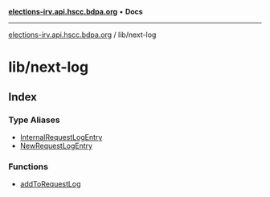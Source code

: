 [**elections-irv.api.hscc.bdpa.org**](../../README.md) • **Docs**

***

[elections-irv.api.hscc.bdpa.org](../../README.md) / lib/next-log

# lib/next-log

## Index

### Type Aliases

- [InternalRequestLogEntry](type-aliases/InternalRequestLogEntry.md)
- [NewRequestLogEntry](type-aliases/NewRequestLogEntry.md)

### Functions

- [addToRequestLog](functions/addToRequestLog.md)
